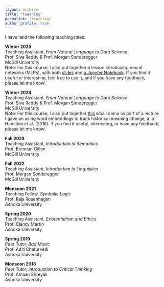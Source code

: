 ```yaml
---
layout: archive
title: "Teaching"
permalink: /teaching/
author_profile: true
---
```


I have held the following teaching roles:

**Winter 2025**\
Teaching Assistant, *From Natural Language to Data Science*\
Prof. Siva Reddy & Prof. Morgan Sonderegger\
McGill University\
Note: For this course, I also put together a lesson introducing neural networks (MLPs), with both <a href="https://docs.google.com/presentation/d/1riahnJBA_f5jStBhW6CjNJ6EIruJVX-WUPCNDfJZkyY/edit?usp=sharing">slides</a> and <a href="https://colab.research.google.com/drive/1L0gwVW8u8jZd0xxeAKtNCcd6e51OZi4z?usp=sharing">a Jupyter Notebook</a>. If you find it useful or interesting, feel free to use it, and if you have any feedback, please let me know!

**Winter 2024**\
Teaching Assistant, *From Natural Language to Data Science*\
Prof. Siva Reddy & Prof. Morgan Sonderegger\
McGill University\
Note: For this course, I also put together <a href="https://drive.google.com/drive/folders/1YJ1mOAbWhdsSFOnoPgyvCxgJwStwbjIR?usp=sharing">this</a> small demo as part of a lecture I gave on using word embeddings to track historical meaning change, à la <a>Hamilton et al. (2016)</a>. If you find it useful, interesting, or have any feedback, please let me know!

**Fall 2023**\
Teaching Assistant, *Introduction to Semantics*\
Prof. Brendan Gillon\
McGill University

**Fall 2022**\
Teaching Assistant, *Introduction to Linguistics*\
Prof. Morgan Sonderegger\
McGill University

**Monsoon 2021**\
Teaching Fellow, *Symbolic Logic*\
Prof. Raja Rosenhagen\
Ashoka University

**Spring 2020**\
Teaching Assistant, *Existentialism and Ethics*\
Prof. Clancy Martin\
Ashoka University

**Spring 2019**\
Peer Tutor, *Bad Music*\
Prof. Aditi Chaturvedi\
Ashoka University

**Monsoon 2018**\
Peer Tutor, *Introduction to Critical Thinking*\
Prof. Amaan Shreyas\
Ashoka University




